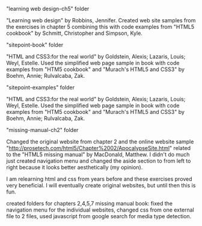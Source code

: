 "learning web design-ch5" folder

"Learning web design" by Robbins, Jennifer. Created web site samples from the exercises in chapter 5 combining this with 
code examples from "HTML5 cookbook" by Schmitt, Christopher and Simpson, Kyle. 

"sitepoint-book" folder

"HTML and CSS3:for the real world" by Goldstein, Alexis; Lazaris, Louis; Weyl, Estelle. Used the simplified web page sample in 
book with code examples from "HTM5 cookbook" and "Murach's HTML5 and CSS3" by Boehm, Annie; Rulvalcaba, Zak.

"sitepoint-examples" folder

"HTML and CSS3:for the real world" by Goldstein, Alexis; Lazaris, Louis; Weyl, Estelle. Used the simplified web page sample in 
book with code examples from "HTM5 cookbook" and "Murach's HTML5 and CSS3" by Boehm, Annie; Rulvalcaba, Zak.

"missing-manual-ch2" folder

Changed the original website from chapter 2 and the online website sample "http://prosetech.com/html5/Chapter%2002/ApocalypseSite.html" related to the "HTML5 missing manual" by MacDonald, Matthew. I didn't do much just created navigation menu and changed the aside section to from left to right because it looks better aesthetically (my opinion). 

I am relearning html and css from years before and these exercises proved very beneficial. I will eventually create original 
websites, but until then this is fun.

created folders for chapters 2,4,5,7 missing manual book: fixed the navigation menu for the individual websites, changed css from one external file to 2 files, used javascript from google search for media type detection. 